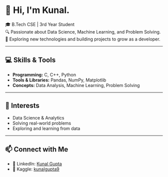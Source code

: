 <!-- Hi there, I'm @kunalgupta9 -->

# 👋 Hi, I'm Kunal. 

🎓  B.Tech CSE | 3rd Year Student  
🔍 Passionate about Data Science, Machine Learning, and Problem Solving.  
🚀 Exploring new technologies and building projects to grow as a developer.

---

## 💻 Skills & Tools
- **Programming:** C, C++, Python  
- **Tools & Libraries:** Pandas, NumPy, Matplotlib  
- **Concepts:** Data Analysis, Machine Learning, Problem Solving  

---

## 🌱 Interests
- Data Science & Analytics  
- Solving real-world problems   
- Exploring and learning from data  

---

## 📫 Connect with Me
- 🔗 LinkedIn: [Kunal Gupta](https://www.linkedin.com/in/kunal-gupta-63057936a/)
- 🧠 Kaggle:   [kunalgupta9](https://www.kaggle.com/kunalgupta9)

